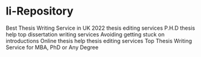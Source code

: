 # li-Repository
Best Thesis Writing Service in UK 2022
thesis editing services 
P.H.D thesis help
top dissertation writing services
Avoiding getting stuck on introductions
Online thesis help
thesis editing services 
Top Thesis Writing Service for MBA, PhD or Any Degree
